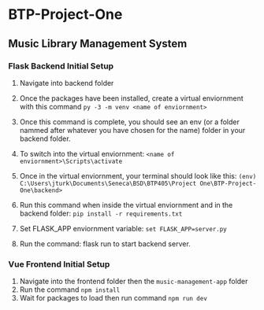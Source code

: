 # BTP-Project-One

## Music Library Management System

### Flask Backend Initial Setup

1. Navigate into backend folder
2. Once the packages have been installed, create a virtual enviornment with this command 
	```py -3 -m venv <name of enviornment>```

3. Once this command is complete, you should see an env (or a folder nammed after whatever you have chosen for the name) folder in your backend folder.
4. To switch into the virtual enviornment: ```<name of enviornment>\Scripts\activate```
5. Once in the virtual enviornment, your terminal should look like this: ```(env) C:\Users\jturk\Documents\Seneca\BSD\BTP405\Project One\BTP-Project-One\backend>```
6. Run this command when inside the virtual enviornment and in the backend folder:  ```pip install -r requirements.txt```
7. Set FLASK_APP enviornment variable: ```set FLASK_APP=server.py```
8. Run the command: flask run to start backend server.

### Vue Frontend Initial Setup

1. Navigate into the frontend folder then the ```music-management-app``` folder
2. Run the command ```npm install```
3. Wait for packages to load then run command ```npm run dev``` 
